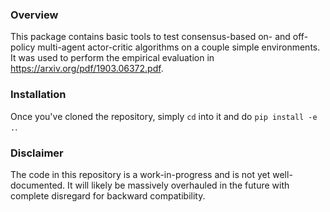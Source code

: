 ### Overview
This package contains basic tools to test consensus-based on- and off-policy multi-agent actor-critic algorithms on a couple simple environments. It was used to perform the empirical evaluation in <https://arxiv.org/pdf/1903.06372.pdf>.

### Installation
Once you've cloned the repository, simply `cd` into it and do `pip install -e .`.

### Disclaimer
The code in this repository is a work-in-progress and is not yet well-documented. It will likely be massively overhauled in the future with complete disregard for backward compatibility.
